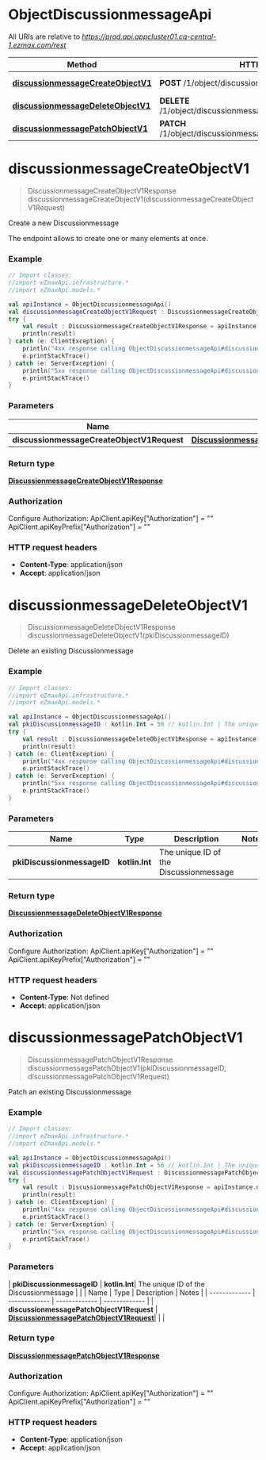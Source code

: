 # ObjectDiscussionmessageApi

All URIs are relative to *https://prod.api.appcluster01.ca-central-1.ezmax.com/rest*

| Method | HTTP request | Description |
| ------------- | ------------- | ------------- |
| [**discussionmessageCreateObjectV1**](ObjectDiscussionmessageApi.md#discussionmessageCreateObjectV1) | **POST** /1/object/discussionmessage | Create a new Discussionmessage |
| [**discussionmessageDeleteObjectV1**](ObjectDiscussionmessageApi.md#discussionmessageDeleteObjectV1) | **DELETE** /1/object/discussionmessage/{pkiDiscussionmessageID} | Delete an existing Discussionmessage |
| [**discussionmessagePatchObjectV1**](ObjectDiscussionmessageApi.md#discussionmessagePatchObjectV1) | **PATCH** /1/object/discussionmessage/{pkiDiscussionmessageID} | Patch an existing Discussionmessage |


<a id="discussionmessageCreateObjectV1"></a>
# **discussionmessageCreateObjectV1**
> DiscussionmessageCreateObjectV1Response discussionmessageCreateObjectV1(discussionmessageCreateObjectV1Request)

Create a new Discussionmessage

The endpoint allows to create one or many elements at once.

### Example
```kotlin
// Import classes:
//import eZmaxApi.infrastructure.*
//import eZmaxApi.models.*

val apiInstance = ObjectDiscussionmessageApi()
val discussionmessageCreateObjectV1Request : DiscussionmessageCreateObjectV1Request =  // DiscussionmessageCreateObjectV1Request | 
try {
    val result : DiscussionmessageCreateObjectV1Response = apiInstance.discussionmessageCreateObjectV1(discussionmessageCreateObjectV1Request)
    println(result)
} catch (e: ClientException) {
    println("4xx response calling ObjectDiscussionmessageApi#discussionmessageCreateObjectV1")
    e.printStackTrace()
} catch (e: ServerException) {
    println("5xx response calling ObjectDiscussionmessageApi#discussionmessageCreateObjectV1")
    e.printStackTrace()
}
```

### Parameters
| Name | Type | Description  | Notes |
| ------------- | ------------- | ------------- | ------------- |
| **discussionmessageCreateObjectV1Request** | [**DiscussionmessageCreateObjectV1Request**](DiscussionmessageCreateObjectV1Request.md)|  | |

### Return type

[**DiscussionmessageCreateObjectV1Response**](DiscussionmessageCreateObjectV1Response.md)

### Authorization


Configure Authorization:
    ApiClient.apiKey["Authorization"] = ""
    ApiClient.apiKeyPrefix["Authorization"] = ""

### HTTP request headers

 - **Content-Type**: application/json
 - **Accept**: application/json

<a id="discussionmessageDeleteObjectV1"></a>
# **discussionmessageDeleteObjectV1**
> DiscussionmessageDeleteObjectV1Response discussionmessageDeleteObjectV1(pkiDiscussionmessageID)

Delete an existing Discussionmessage



### Example
```kotlin
// Import classes:
//import eZmaxApi.infrastructure.*
//import eZmaxApi.models.*

val apiInstance = ObjectDiscussionmessageApi()
val pkiDiscussionmessageID : kotlin.Int = 56 // kotlin.Int | The unique ID of the Discussionmessage
try {
    val result : DiscussionmessageDeleteObjectV1Response = apiInstance.discussionmessageDeleteObjectV1(pkiDiscussionmessageID)
    println(result)
} catch (e: ClientException) {
    println("4xx response calling ObjectDiscussionmessageApi#discussionmessageDeleteObjectV1")
    e.printStackTrace()
} catch (e: ServerException) {
    println("5xx response calling ObjectDiscussionmessageApi#discussionmessageDeleteObjectV1")
    e.printStackTrace()
}
```

### Parameters
| Name | Type | Description  | Notes |
| ------------- | ------------- | ------------- | ------------- |
| **pkiDiscussionmessageID** | **kotlin.Int**| The unique ID of the Discussionmessage | |

### Return type

[**DiscussionmessageDeleteObjectV1Response**](DiscussionmessageDeleteObjectV1Response.md)

### Authorization


Configure Authorization:
    ApiClient.apiKey["Authorization"] = ""
    ApiClient.apiKeyPrefix["Authorization"] = ""

### HTTP request headers

 - **Content-Type**: Not defined
 - **Accept**: application/json

<a id="discussionmessagePatchObjectV1"></a>
# **discussionmessagePatchObjectV1**
> DiscussionmessagePatchObjectV1Response discussionmessagePatchObjectV1(pkiDiscussionmessageID, discussionmessagePatchObjectV1Request)

Patch an existing Discussionmessage



### Example
```kotlin
// Import classes:
//import eZmaxApi.infrastructure.*
//import eZmaxApi.models.*

val apiInstance = ObjectDiscussionmessageApi()
val pkiDiscussionmessageID : kotlin.Int = 56 // kotlin.Int | The unique ID of the Discussionmessage
val discussionmessagePatchObjectV1Request : DiscussionmessagePatchObjectV1Request =  // DiscussionmessagePatchObjectV1Request | 
try {
    val result : DiscussionmessagePatchObjectV1Response = apiInstance.discussionmessagePatchObjectV1(pkiDiscussionmessageID, discussionmessagePatchObjectV1Request)
    println(result)
} catch (e: ClientException) {
    println("4xx response calling ObjectDiscussionmessageApi#discussionmessagePatchObjectV1")
    e.printStackTrace()
} catch (e: ServerException) {
    println("5xx response calling ObjectDiscussionmessageApi#discussionmessagePatchObjectV1")
    e.printStackTrace()
}
```

### Parameters
| **pkiDiscussionmessageID** | **kotlin.Int**| The unique ID of the Discussionmessage | |
| Name | Type | Description  | Notes |
| ------------- | ------------- | ------------- | ------------- |
| **discussionmessagePatchObjectV1Request** | [**DiscussionmessagePatchObjectV1Request**](DiscussionmessagePatchObjectV1Request.md)|  | |

### Return type

[**DiscussionmessagePatchObjectV1Response**](DiscussionmessagePatchObjectV1Response.md)

### Authorization


Configure Authorization:
    ApiClient.apiKey["Authorization"] = ""
    ApiClient.apiKeyPrefix["Authorization"] = ""

### HTTP request headers

 - **Content-Type**: application/json
 - **Accept**: application/json

